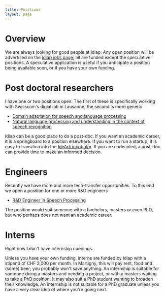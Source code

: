 ```yaml
---
title: Positions
layout: page
---
```


# Overview

We are always looking for good people at Idiap.  Any open position will be
advertised on the
[Idiap jobs page](http://www.idiap.ch/en/join-us/job-opportunities); all are
funded except the speculative positions.  A speculative application is useful
if you anticipate a position being available soon, or if you have your own
funding.

# Post doctoral researchers

I have one or two positions open.  The first of these is specifically working
with Swisscom's digial lab in Lausanne; the second is more generic

* [Domain adaptation for speech and language processing](http://www.idiap.ch/education-and-jobs/job-10259)
* [Natural language processing and understanding in the context of speech recognition](http://www.idiap.ch/education-and-jobs/job-10251)

Idiap can be a good place to do a post-doc.  If you want an academic career, it
is a springboard to a position elsewhere.  If you want to run a startup, it is
easy to transition into the [IdeArk incubator](http://www.ideark.ch/en/).  If
you are undecided, a post-doc can provide time to make an informed decision.

# Engineers

Recently we have more and more tech-transfer opportunities.  To this end we
open a position for one or more R\&D engineers

* [R&D Engineer in Speech Processing](http://www.idiap.ch/education-and-jobs/job-10260)

The position would suit someone with a bachelors, masters or even PhD, but who
perhaps does not want an academic career.

# Interns

Right now I don't have internship openings.

Unless you have your own funding, interns are funded by Idiap with a stipend of
CHF 2,000 per month.  In Martigny, this will pay rent, food and (some) beer;
you probably won't save anything.  An internship is suitable for someone doing
a masters and needing a project, or with a masters waiting to take a PhD
position.  It may also suit a PhD student wanting to broaden their knowledge.
An internship is not suitable for a PhD graduate unless you have a very clear
idea of where you're going next.
